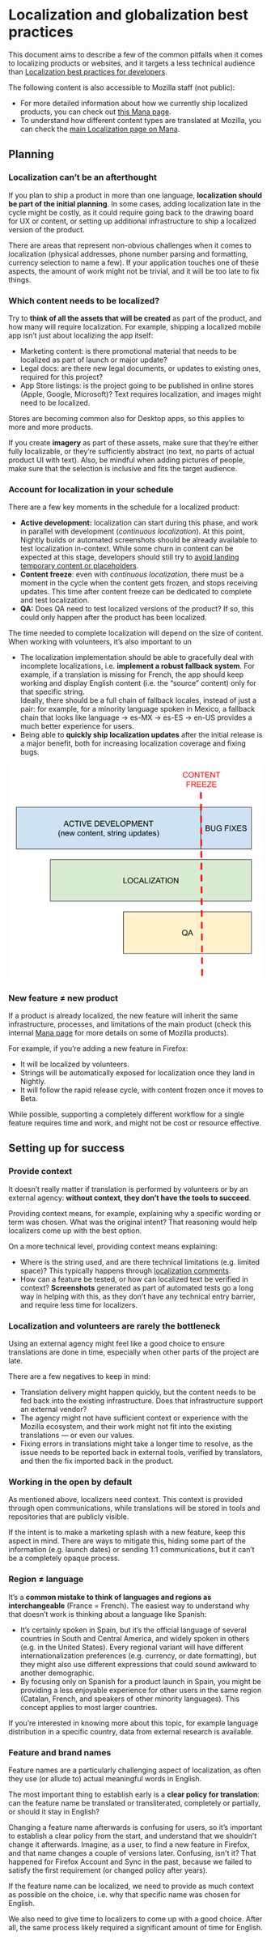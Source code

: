 # Localization and globalization best practices

<!-- toc -->

This document aims to describe a few of the common pitfalls when it comes to localizing products or websites, and it targets a less technical audience than [Localization best practices for developers](dev_best_practices.md).

The following content is also accessible to Mozilla staff (not public):
* For more detailed information about how we currently ship localized products, you can check out [this Mana page](https://mana.mozilla.org/wiki/pages/viewpage.action?spaceKey=FIREFOX&title=Overview+and+distribution+of+localized+products).
* To understand how different content types are translated at Mozilla, you can check the [main Localization page on Mana](https://mana.mozilla.org/wiki/pages/viewpage.action?pageId=66651657).

## Planning

### Localization can’t be an afterthought

If you plan to ship a product in more than one language, **localization should be part of the initial planning**. In some cases, adding localization late in the cycle might be costly, as it could require going back to the drawing board for UX or content, or setting up additional infrastructure to ship a localized version of the product.

There are areas that represent non-obvious challenges when it comes to localization (physical addresses, phone number parsing and formatting, currency selection to name a few). If your application touches one of these aspects, the amount of work might not be trivial, and it will be too late to fix things.

### Which content needs to be localized?

Try to **think of all the assets that will be created** as part of the product, and how many will require localization. For example, shipping a localized mobile app isn’t just about localizing the app itself:
* Marketing content: is there promotional material that needs to be localized as part of launch or major update?
* Legal docs: are there new legal documents, or updates to existing ones, required for this project?
* App Store listings: is the project going to be published in online stores (Apple, Google, Microsoft)? Text requires localization, and images might need to be localized.

Stores are becoming common also for Desktop apps, so this applies to more and more products.

If you create **imagery** as part of these assets, make sure that they’re either fully localizable, or they’re sufficiently abstract (no text, no parts of actual product UI with text). Also, be mindful when adding pictures of people, make sure that the selection is inclusive and fits the target audience.

### Account for localization in your schedule

There are a few key moments in the schedule for a localized product:
* **Active development:** localization can start during this phase, and work in parallel with development (_continuous localization_). At this point, Nightly builds or automated screenshots should be already available to test localization in-context. While some churn in content can be expected at this stage, developers should still try to [avoid landing temporary content or placeholders](dev_best_practices.md#land-good-quality-strings).
* **Content freeze**: even with _continuous localization_, there must be a moment in the cycle when the content gets frozen, and stops receiving updates. This time after content freeze can be dedicated to complete and test localization.
* **QA:** Does QA need to test localized versions of the product? If so, this could only happen after the product has been localized.

The time needed to complete localization will depend on the size of content. When working with volunteers, it’s also important to un
* The localization implementation should be able to gracefully deal with incomplete localizations, i.e. **implement a robust fallback system**. For example, if a translation is missing for French, the app should keep working and display English content (i.e. the “source” content) only for that specific string.  \
Ideally, there should be a full chain of fallback locales, instead of just a pair: for example, for a minority language spoken in Mexico, a fallback chain that looks like language -> es-MX -> es-ES -> en-US provides a much better experience for users.
* Being able to **quickly ship localization updates** after the initial release is a major benefit, both for increasing localization coverage and fixing bugs.

![l10n schedule](../assets/images/localization/schedule_l10n.png)

### New feature ≠ new product

If a product is already localized, the new feature will inherit the same infrastructure, processes, and limitations of the main product (check this internal [Mana page](https://mana.mozilla.org/wiki/pages/viewpage.action?spaceKey=FIREFOX&title=Overview+and+distribution+of+localized+products) for more details on some of Mozilla products).

For example, if you’re adding a new feature in Firefox:
* It will be localized by volunteers.
* Strings will be automatically exposed for localization once they land in Nightly.
* It will follow the rapid release cycle, with content frozen once it moves to Beta.

While possible, supporting a completely different workflow for a single feature requires time and work, and might not be cost or resource effective.

## Setting up for success

### Provide context

It doesn’t really matter if translation is performed by volunteers or by an external agency: **without context, they don’t have the tools to succeed**.

Providing context means, for example, explaining why a specific wording or term was chosen. What was the original intent? That reasoning would help localizers come up with the best option.

On a more technical level, providing context means explaining:
* Where is the string used, and are there technical limitations (e.g. limited space)? This typically happens through [localization comments](dev_best_practices.md#add-localization-notes).
* How can a feature be tested, or how can localized text be verified in context? **Screenshots** generated as part of automated tests go a long way in helping with this, as they don’t have any technical entry barrier, and require less time for localizers.

### Localization and volunteers are rarely the bottleneck

Using an external agency might feel like a good choice to ensure translations are done in time, especially when other parts of the project are late.

There are a few negatives to keep in mind:
* Translation delivery might happen quickly, but the content needs to be fed back into the existing infrastructure. Does that infrastructure support an external vendor?
* The agency might not have sufficient context or experience with the Mozilla ecosystem, and their work might not fit into the existing translations — or even our values.
* Fixing errors in translations might take a longer time to resolve, as the issue needs to be reported back in external tools, verified by translators, and then the fix imported back in the product.

### Working in the open by default

As mentioned above, localizers need context. This context is provided through open communications, while translations will be stored in tools and repositories that are publicly visible.

If the intent is to make a marketing splash with a new feature, keep this aspect in mind. There are ways to mitigate this, hiding some part of the information (e.g. launch dates) or sending 1:1 communications, but it can’t be a completely opaque process.

### Region ≠ language

It’s a **common mistake to think of languages and regions as interchangeable** (France = French). The easiest way to understand why that doesn’t work is thinking about a language like Spanish:
* It’s certainly spoken in Spain, but it’s the official language of several countries in South and Central America, and widely spoken in others (e.g. in the United States). Every regional variant will have different internationalization preferences (e.g. currency, or date formatting), but they might also use different expressions that could sound awkward to another demographic.
* By focusing only on Spanish for a product launch in Spain, you might be providing a less enjoyable experience for other users in the same region (Catalan, French, and speakers of other minority languages). This concept applies to most larger countries.

If you’re interested in knowing more about this topic, for example language distribution in a specific country, data from external research is available.

### Feature and brand names

Feature names are a particularly challenging aspect of localization, as often they use (or allude to) actual meaningful words in English.

The most important thing to establish early is a **clear policy for translation**: can the feature name be translated or transliterated, completely or partially, or should it stay in English?

Changing a feature name afterwards is confusing for users, so it’s important to establish a clear policy from the start, and understand that we shouldn’t change it afterwards. Imagine, as a user, to find a new feature in Firefox, and that name changes a couple of versions later. Confusing, isn't it? That happened for Firefox Account and Sync in the past, because we failed to satisfy the first requirement (or changed policy after years).

If the feature name can be localized, we need to provide as much context as possible on the choice, i.e. why that specific name was chosen for English.

We also need to give time to localizers to come up with a good choice. After all, the same process likely required a significant amount of time for English.
